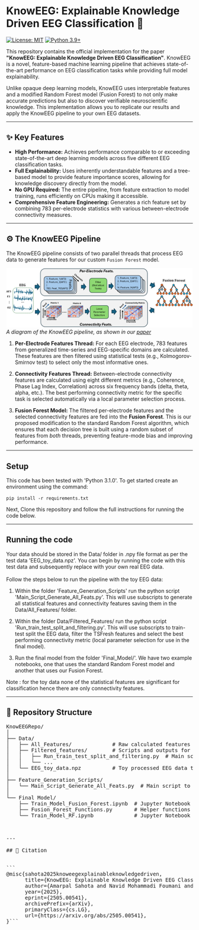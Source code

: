 # KnowEEG: Explainable Knowledge Driven EEG Classification 🧠

[![License: MIT](https://img.shields.io/badge/License-MIT-yellow.svg)](https://opensource.org/licenses/MIT)
[![Python 3.9+](https://img.shields.io/badge/python-3.9+-blue.svg)](https://www.python.org/downloads/)

This repository contains the official implementation for the paper **"KnowEEG: Explainable Knowledge Driven EEG Classification"**. KnowEEG is a novel, feature-based machine learning pipeline that achieves state-of-the-art performance on EEG classification tasks while providing full model explainability.

Unlike opaque deep learning models, KnowEEG uses interpretable features and a modified Random Forest model (Fusion Forest) to not only make accurate predictions but also to discover verifiable neuroscientific knowledge. This implementation allows you to replicate our results and apply the KnowEEG pipeline to your own EEG datasets.

---

## ✨ Key Features

* **High Performance:** Achieves performance comparable to or exceeding state-of-the-art deep learning models across five different EEG classification tasks.
* **Full Explainability:** Uses inherently understandable features and a tree-based model to provide feature importance scores, allowing for knowledge discovery directly from the model.
* **No GPU Required:** The entire pipeline, from feature extraction to model training, runs efficiently on CPUs making it accessible.
* **Comprehensive Feature Engineering:** Generates a rich feature set by combining 783 per-electrode statistics with various between-electrode connectivity measures.

---

## ⚙️ The KnowEEG Pipeline

The KnowEEG pipeline consists of two parallel threads that process EEG data to generate features for our custom `Fusion Forest` model. 

![KnowEEG Pipeline](KnowEEG_Pipeline.png)
*A diagram of the KnowEEG pipeline, as shown in our [paper](https://arxiv.org/abs/2505.00541)*

1.  **Per-Electrode Features Thread:** For each EEG electrode, 783 features from generalized time-series and EEG-specific domains are calculated. These features are then filtered using statistical tests (e.g., Kolmogorov-Smirnov test) to select only the most informative ones.

2.  **Connectivity Features Thread:** Between-electrode connectivity features are calculated using eight different metrics (e.g., Coherence, Phase Lag Index, Correlation) across six frequency bands (delta, theta, alpha, etc.). The best performing connectivity metric for the specific task is selected automatically via a local parameter selection process.

3.  **Fusion Forest Model:** The filtered per-electrode features and the selected connectivity features are fed into the **Fusion Forest**. This is our proposed modification to the standard Random Forest algorithm, which ensures that each decision tree is built using a random subset of features from *both* threads, preventing feature-mode bias and improving performance.


---

## Setup
This code has been tested with 'Python 3.1.0'. 
To get started create an environment using the command:
```
pip install -r requirements.txt
```
Next, Clone this repository and follow the full instructions for running the code below.

---
## Running the code

Your data should be stored in the Data/ folder in .npy file format as per the test data 'EEG_toy_data.npz'. You can begin by running the code with this test data and subsequently replace with your own real EEG data.
<br>
<br>
Follow the steps below to run the pipeline with the toy EEG data:

1. Within the folder 'Feature_Generation_Scripts' run the python script 'Main_Script_Generate_All_Feats.py'. This will use subscripts to generate all statistical features and connectivity features saving them in the Data/All_Features/ folder.

2. Within the folder Data/Filtered_Features/ run the python script 'Run_train_test_split_and_filtering.py'. This will use subscripts to train-test split the EEG data, filter the TSFresh features and select the best performing connectivity metric (local parameter selection for use in the final model).

3. Run the final model from the folder 'Final_Model/'. We have two example notebooks, one that uses the standard Random Forest model and another that uses our Fusion Forest. 

Note : for the toy data none of the statistical features are significant for classification hence there are only connectivity features.



---

## 📂 Repository Structure

<pre>
KnowEEGRepo/
│
├── Data/
│   ├── All_Features/             # Raw calculated features (connectivity and tsfresh .pkl files)
│   ├── Filtered_features/        # Scripts and outputs for feature filtering and data splitting
│   │   ├── Run_train_test_split_and_filtering.py  # Main script for this step
│   │   └── ...
│   └── EEG_toy_data.npz          # Toy processed EEG data to test the pipeline
│
├── Feature_Generation_Scripts/
│   └── Main_Script_Generate_All_Feats.py  # Main script to generate all features from raw EEG
│
└── Final Model/
    ├── Train_Model_Fusion_Forest.ipynb  # Jupyter Notebook to train the final Fusion Forest model
    ├── Fusion_Forest_Functions.py       # Helper functions for the Fusion Forest model
    └── Train_Model_RF.ipynb             # Jupyter Notebook to train final Random Forest Model (Alternative to Fusion Forest)
    <pre>

---

## 📜 Citation


```
@misc{sahota2025knoweegexplainableknowledgedriven,
      title={KnowEEG: Explainable Knowledge Driven EEG Classification}, 
      author={Amarpal Sahota and Navid Mohammadi Foumani and Raul Santos-Rodriguez and Zahraa S. Abdallah},
      year={2025},
      eprint={2505.00541},
      archivePrefix={arXiv},
      primaryClass={cs.LG},
      url={https://arxiv.org/abs/2505.00541}, 
}```

